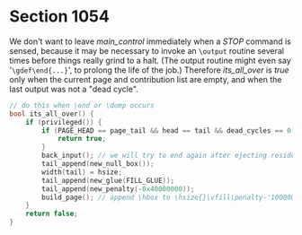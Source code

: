 # Section 1054

We don't want to leave *main_control* immediately when a *STOP* command is sensed, because it may be necessary to invoke an `\output` routine several times before things really grind to a halt.
(The output routine might even say '`\gdef\end{...}`', to prolong the life of the job.)
Therefore *its_all_over* is *true* only when the current page and contribution list are empty, and when the last output was not a "dead cycle".

```c << Declare action procedures for use by |main_control| >>+=
// do this when \end or \dump occurs
bool its_all_over() {
    if (privileged()) {
        if (PAGE_HEAD == page_tail && head == tail && dead_cycles == 0) {
            return true;
        }
        back_input(); // we will try to end again after ejecting residual material
        tail_append(new_null_box());
        width(tail) = hsize;
        tail_append(new_glue(FILL_GLUE));
        tail_append(new_penalty(-0x40000000));
        build_page(); // append \hbox to \hsize{}\vfill\penalty-'10000000000
    }
    return false;
}
```

